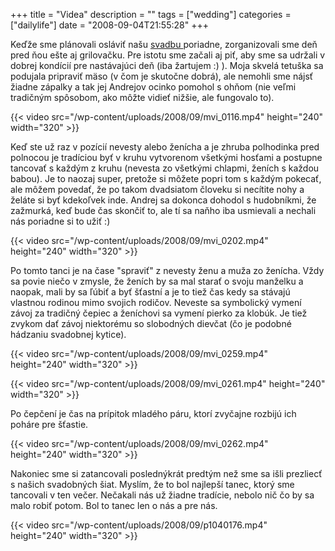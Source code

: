 +++
title = "Videa"
description = ""
tags = ["wedding"]
categories = ["dailylife"]
date = "2008-09-04T21:55:28"
+++

Keďže sme plánovali osláviť našu <a title="Introduction"
href="http://www.ajka-andrej.com/2008/06/20/introduction/?lang=SK">svadbu </a>poriadne,
zorganizovali sme deň pred ňou ešte aj grilovačku. Pre istotu sme začali aj piť, aby sme sa udržali
v dobrej kondícií pre nastávajúci deň (iba žartujem :) ). Moja skvelá tetuška sa podujala pripraviť mäso (v čom je skutočne dobrá), ale nemohli sme nájsť
žiadne zápalky a tak jej Andrejov ocinko pomohol s ohňom (nie veľmi tradičným spôsobom, ako môžte
vidieť nižšie, ale fungovalo to).


{{< video src="/wp-content/uploads/2008/09/mvi_0116.mp4" height="240" width="320" >}}



Keď ste už raz v pozícií nevesty alebo ženícha a je zhruba polhodinka pred polnocou je tradíciou byť
v kruhu vytvorenom všetkými hosťami a postupne tancovať s každým z kruhu (nevesta zo všetkými
chlapmi, ženích s každou babou). Je to naozaj super, pretože si môžete popri tom s každým pokecať,
ale môžem povedať, že po takom dvadsiatom človeku si necítite nohy a želáte si byť kdekoľvek inde.
Andrej sa dokonca dohodol s hudobníkmi, že zažmurká, keď bude čas skončiť to, ale tí sa naňho iba
usmievali a nechali nás poriadne si to užiť :)


{{< video src="/wp-content/uploads/2008/09/mvi_0202.mp4" height="240" width="320" >}}



Po tomto tanci je na čase "spraviť" z nevesty ženu a muža zo ženícha. Vždy sa povie niečo v zmysle,
že ženích by sa mal starať o svoju manželku a naopak, mali by sa ľúbiť a byť šťastní a je to tiež
čas kedy sa stávajú vlastnou rodinou mimo svojich rodičov. Neveste sa symbolický vymení závoj za
tradičný čepiec a ženíchovi sa vymení pierko za klobúk. Je tiež zvykom dať závoj niektorému so
slobodných dievčat (čo je podobné hádzaniu svadobnej kytice).


{{< video src="/wp-content/uploads/2008/09/mvi_0259.mp4" height="240" width="320" >}}



{{< video src="/wp-content/uploads/2008/09/mvi_0261.mp4" height="240" width="320" >}}



Po čepčení je čas na prípitok mladého páru, ktorí zvyčajne rozbijú ich poháre pre šťastie.


{{< video src="/wp-content/uploads/2008/09/mvi_0262.mp4" height="240" width="320" >}}



Nakoniec sme si zatancovali poslednýkrát predtým než sme sa išli prezliecť s našich svadobných šiat.
Myslím, že to bol najlepší tanec, ktorý sme tancovali v ten večer. Nečakali nás už žiadne tradície,
nebolo nič čo by sa malo robiť potom. Bol to tanec len o nás a pre nás.


{{< video src="/wp-content/uploads/2008/09/p1040176.mp4" height="240" width="320" >}}

